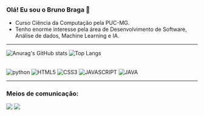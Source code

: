 ### Olá! Eu sou o Bruno Braga 👋

- Curso Ciência da Computação pela PUC-MG.
- Tenho enorme interesse pela área de Desenvolvimento de Software, Análise de dados, Machine Learning e IA.
_____________________

![Anurag's GitHub stats](https://github-readme-stats.vercel.app/api?username=Bruno0926&show_icons=true&theme=radical)
![Top Langs](https://github-readme-stats.vercel.app/api/top-langs/?username=Bruno0926&layout=donut)

<div style="display: inline_block"><br/> 

<img align = center alt="python" src="https://img.shields.io/badge/Python-3776AB?style=for-the-badge&logo=python&logoColor=white" />
<img align = center alt="HTML5" src="https://img.shields.io/badge/HTML5-E34F26?style=for-the-badge&logo=html5&logoColor=white" />
<img align = center alt="CSS3" src="https://img.shields.io/badge/CSS3-1572B6?style=for-the-badge&logo=css3&logoColor=white" />
<img align = center alt="JAVASCRIPT" src="https://img.shields.io/badge/JavaScript-F7DF1E?style=for-the-badge&logo=javascript&logoColor=black" />
<img align = center alt="JAVA" src="https://img.shields.io/badge/Java-ED8B00?style=for-the-badge&logo=openjdk&logoColor=white" />

</div>

________________

### Meios de comunicação:

<div> 

  <a href="https://www.linkedin.com/in/bruno-braga-aab900266/" target="_blank"><img src="https://img.shields.io/badge/-LinkedIn-%230077B5?style=for-the-badge&logo=linkedin&logoColor=white" target="_blank"></a> 
  <a href = "brunobragagalves@gmail.com"><img src="https://img.shields.io/badge/-Gmail-%23333?style=for-the-badge&logo=gmail&logoColor=white" target="_blank"></a>
  
</div>

